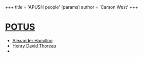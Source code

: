 +++
 title = 'APUSH people'
[params]
	author = 'Carson West'
+++
# [POTUS](./../potus/)

- [Alexander Hamilton](./../alexander-hamilton/)
- [Henry David Thoreau](./../henry-david-thoreau/)
- 
